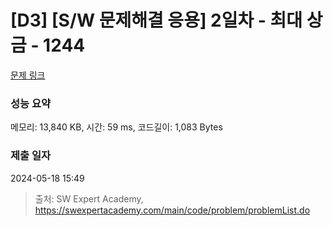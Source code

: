 # [D3] [S/W 문제해결 응용] 2일차 - 최대 상금 - 1244 

[문제 링크](https://swexpertacademy.com/main/code/problem/problemDetail.do?contestProbId=AV15Khn6AN0CFAYD) 

### 성능 요약

메모리: 13,840 KB, 시간: 59 ms, 코드길이: 1,083 Bytes

### 제출 일자

2024-05-18 15:49



> 출처: SW Expert Academy, https://swexpertacademy.com/main/code/problem/problemList.do